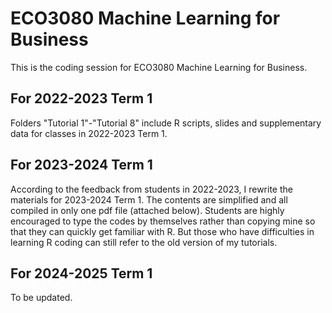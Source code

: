 # ECO3080 Machine Learning for Business
This is the coding session for ECO3080 Machine Learning for Business.
## For 2022-2023 Term 1
Folders "Tutorial 1"-"Tutorial 8" include R scripts, slides and supplementary data for classes in 2022-2023 Term 1.
## For 2023-2024 Term 1
According to the feedback from students in 2022-2023, I rewrite the materials for 2023-2024 Term 1. The contents are simplified and all compiled in only one pdf file (attached below). Students are highly encouraged to type the codes by themselves rather than copying mine so that they can quickly get familiar with R. But those who have difficulties in learning R coding can still refer to the old version of my tutorials. 
## For 2024-2025 Term 1
To be updated.
